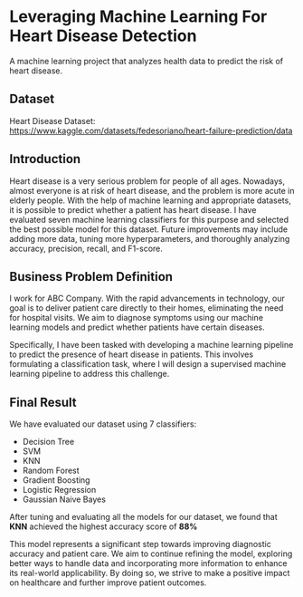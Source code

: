 # Leveraging Machine Learning For Heart Disease Detection

A machine learning project that analyzes health data to predict the risk of heart disease.

## Dataset

Heart Disease Dataset: https://www.kaggle.com/datasets/fedesoriano/heart-failure-prediction/data

## Introduction

Heart disease is a very serious problem for people of all ages. Nowadays, almost everyone is at risk of heart disease, and the problem is more acute in elderly people. With the help of machine learning and appropriate datasets, it is possible to predict whether a patient has heart disease. I have evaluated seven machine learning classifiers for this purpose and selected the best possible model for this dataset. Future improvements may include adding more data, tuning more hyperparameters, and thoroughly analyzing accuracy, precision, recall, and F1-score.

## Business Problem Definition

I work for ABC Company. With the rapid advancements in technology, our goal is to deliver patient care directly to their homes, eliminating the need for hospital visits. We aim to diagnose symptoms using our machine learning models and predict whether patients have certain diseases.

Specifically, I have been tasked with developing a machine learning pipeline to predict the presence of heart disease in patients. This involves formulating a classification task, where I will design a supervised machine learning pipeline to address this challenge.

## Final Result

We have evaluated our dataset using 7 classifiers:

- Decision Tree
- SVM
- KNN
- Random Forest
- Gradient Boosting
- Logistic Regression
- Gaussian Naive Bayes

After tuning and evaluating all the models for our dataset, we found that **KNN** achieved the highest accuracy score of **88%** 

This model represents a significant step towards improving diagnostic accuracy and patient care. We aim to continue refining the model, exploring better ways to handle data and incorporating more information to enhance its real-world applicability. By doing so, we strive to make a positive impact on healthcare and further improve patient outcomes.
